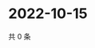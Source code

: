 # 2022-10-15

共 0 条

<!-- BEGIN WEIBO -->
<!-- 最后更新时间 Sat Oct 15 2022 22:08:42 GMT+0800 (China Standard Time) -->

<!-- END WEIBO -->
